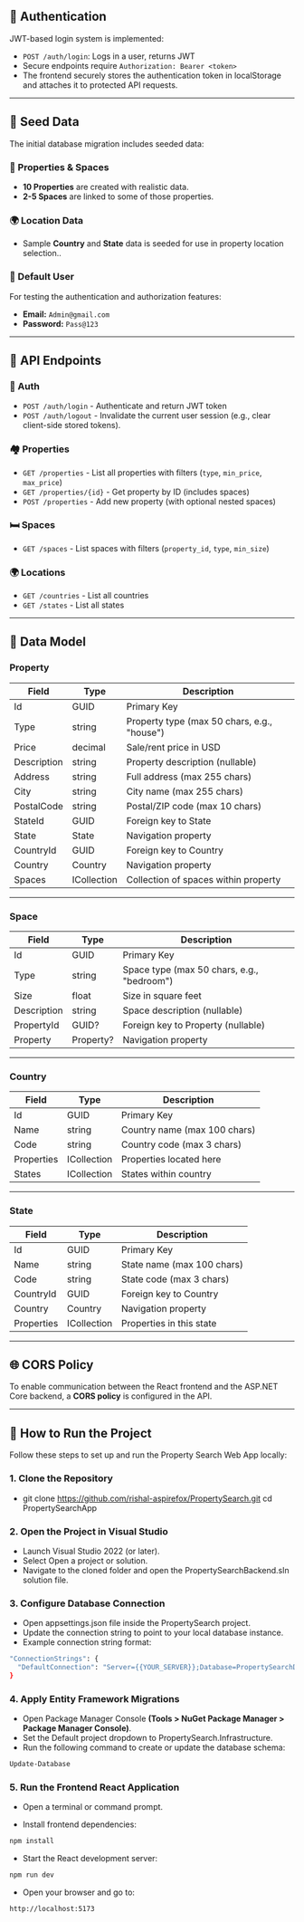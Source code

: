 ## 🔐 Authentication
 
JWT-based login system is implemented:
 
- `POST /auth/login`: Logs in a user, returns JWT
- Secure endpoints require `Authorization: Bearer <token>`
- The frontend securely stores the authentication token in localStorage and attaches it to protected API requests.
 
---
 
## 🌱 Seed Data
 
The initial database migration includes seeded data:
 
### 🔹 Properties & Spaces
- **10 Properties** are created with realistic data.
- **2-5 Spaces** are linked to some of those properties.
 
### 🌍 Location Data
- Sample **Country** and **State** data is seeded for use in property location selection..
### 🔐 Default User
For testing the authentication and authorization features:
 
- **Email:** `Admin@gmail.com`  
- **Password:** `Pass@123`
---
 
## 📄 API Endpoints
 
### 🔑 Auth
- `POST /auth/login` - Authenticate and return JWT token
- `POST /auth/logout` - Invalidate the current user session (e.g., clear client-side stored tokens).  
 
 
### 🏘 Properties
- `GET /properties` - List all properties with filters (`type`, `min_price`, `max_price`)
- `GET /properties/{id}` - Get property by ID (includes spaces)
- `POST /properties` - Add new property (with optional nested spaces)
 
### 🛏 Spaces
- `GET /spaces` - List spaces with filters (`property_id`, `type`, `min_size`)
 
### 🌍 Locations
- `GET /countries` - List all countries
- `GET /states` - List all states
 
---
 
## 🧾 Data Model
 
### Property
| Field       | Type     | Description                                    |
|-------------|----------|------------------------------------------------|
| Id          | GUID     | Primary Key                                    |
| Type        | string   | Property type (max 50 chars, e.g., "house")    |
| Price       | decimal  | Sale/rent price in USD                         |
| Description | string   | Property description   (nullable)              |
| Address     | string   | Full address (max 255 chars)                   |
| City        | string   | City name (max 255 chars)                      |
| PostalCode  | string   | Postal/ZIP code (max 10 chars)                 |
| StateId     | GUID     | Foreign key to State                           |
| State       | State    | Navigation property                            |
| CountryId   | GUID     | Foreign key to Country                         |
| Country     | Country  | Navigation property                            |
| Spaces      | ICollection<Space> | Collection of spaces within property |
 
---
 
### Space
| Field       | Type     | Description                                |
|-------------|----------|--------------------------------------------|
| Id          | GUID     | Primary Key                                |
| Type        | string   | Space type (max 50 chars, e.g., "bedroom") |
| Size        | float    | Size in square feet                        |
| Description | string   | Space description   (nullable)             |
| PropertyId  | GUID?    | Foreign key to Property (nullable)         |
| Property    | Property?| Navigation property                        |
 
---
 
### Country
| Field       | Type     | Description                          |
|-------------|----------|--------------------------------------|
| Id          | GUID     | Primary Key                          |
| Name        | string   | Country name (max 100 chars)         |
| Code        | string   | Country code (max 3 chars)           |
| Properties  | ICollection<Property> | Properties located here |
| States      | ICollection<State>    | States within country   |
 
---
 
### State
| Field       | Type     | Description                          |
|-------------|----------|--------------------------------------|
| Id          | GUID     | Primary Key                          |
| Name        | string   | State name (max 100 chars)           |
| Code        | string   | State code (max 3 chars)             |
| CountryId   | GUID     | Foreign key to Country               |
| Country     | Country  | Navigation property                  |
| Properties  | ICollection<Property> | Properties in this state|
 
---
 
## 🌐 CORS Policy
 
To enable communication between the React frontend and the ASP.NET Core backend, a **CORS policy** is configured in the API.
 
---
 
## 🚀 How to Run the Project
 
Follow these steps to set up and run the Property Search Web App locally:
 
### 1. Clone the Repository
 
- git clone https://github.com/rishal-aspirefox/PropertySearch.git
cd PropertySearchApp
 
### 2. Open the Project in Visual Studio
 
- Launch Visual Studio 2022 (or later).
- Select Open a project or solution.
- Navigate to the cloned folder and open the PropertySearchBackend.sln solution file.
 
### 3. Configure Database Connection
 
- Open appsettings.json file inside the PropertySearch project.
- Update the connection string to point to your local database instance.
- Example connection string format:
 
```bash
"ConnectionStrings": {
  "DefaultConnection": "Server={{YOUR_SERVER}};Database=PropertySearchDb;Trusted_Connection=True;MultipleActiveResultSets=true;TrustServerCertificate=True"
}
```
 
### 4. Apply Entity Framework Migrations
 
- Open Package Manager Console **(Tools > NuGet Package Manager > Package Manager Console)**.
- Set the Default project dropdown to PropertySearch.Infrastructure.
- Run the following command to create or update the database schema:
```bash
Update-Database
```
### 5. Run the Frontend React Application
 
- Open a terminal or command prompt.
 
- Install frontend dependencies:
```bash
npm install
```
 
- Start the React development server:
```bash
npm run dev
```
- Open your browser and go to:
```bash
http://localhost:5173
```
